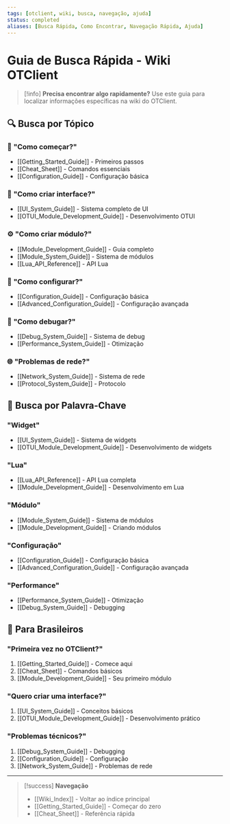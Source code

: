 ```yaml
---
tags: [otclient, wiki, busca, navegação, ajuda]
status: completed
aliases: [Busca Rápida, Como Encontrar, Navegação Rápida, Ajuda]
---
```


# Guia de Busca Rápida - Wiki OTClient

> [!info] **Precisa encontrar algo rapidamente?** Use este guia para localizar informações específicas na wiki do OTClient.

## 🔍 **Busca por Tópico**

### 🚀 **"Como começar?"**
- [[Getting_Started_Guide]] - Primeiros passos
- [[Cheat_Sheet]] - Comandos essenciais
- [[Configuration_Guide]] - Configuração básica

### 🎨 **"Como criar interface?"**
- [[UI_System_Guide]] - Sistema completo de UI
- [[OTUI_Module_Development_Guide]] - Desenvolvimento OTUI

### ⚙️ **"Como criar módulo?"**
- [[Module_Development_Guide]] - Guia completo
- [[Module_System_Guide]] - Sistema de módulos
- [[Lua_API_Reference]] - API Lua

### 🔧 **"Como configurar?"**
- [[Configuration_Guide]] - Configuração básica
- [[Advanced_Configuration_Guide]] - Configuração avançada

### 🐛 **"Como debugar?"**
- [[Debug_System_Guide]] - Sistema de debug
- [[Performance_System_Guide]] - Otimização

### 🌐 **"Problemas de rede?"**
- [[Network_System_Guide]] - Sistema de rede
- [[Protocol_System_Guide]] - Protocolo

## 🎯 **Busca por Palavra-Chave**

### **"Widget"**
- [[UI_System_Guide]] - Sistema de widgets
- [[OTUI_Module_Development_Guide]] - Desenvolvimento de widgets

### **"Lua"**
- [[Lua_API_Reference]] - API Lua completa
- [[Module_Development_Guide]] - Desenvolvimento em Lua

### **"Módulo"**
- [[Module_System_Guide]] - Sistema de módulos
- [[Module_Development_Guide]] - Criando módulos

### **"Configuração"**
- [[Configuration_Guide]] - Configuração básica
- [[Advanced_Configuration_Guide]] - Configuração avançada

### **"Performance"**
- [[Performance_System_Guide]] - Otimização
- [[Debug_System_Guide]] - Debugging

## 📱 **Para Brasileiros**

### **"Primeira vez no OTClient?"**
1. [[Getting_Started_Guide]] - Comece aqui
2. [[Cheat_Sheet]] - Comandos básicos
3. [[Module_Development_Guide]] - Seu primeiro módulo

### **"Quero criar uma interface?"**
1. [[UI_System_Guide]] - Conceitos básicos
2. [[OTUI_Module_Development_Guide]] - Desenvolvimento prático

### **"Problemas técnicos?"**
1. [[Debug_System_Guide]] - Debugging
2. [[Configuration_Guide]] - Configuração
3. [[Network_System_Guide]] - Problemas de rede

---

> [!success] **Navegação**
> - [[Wiki_Index]] - Voltar ao índice principal
> - [[Getting_Started_Guide]] - Começar do zero
> - [[Cheat_Sheet]] - Referência rápida

